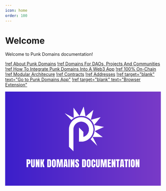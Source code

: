 ```yaml
---
icon: home
order: 100
---
```


# Welcome

Welcome to Punk Domains documentation!

[!ref About Punk Domains](./about.md)
[!ref Domains For DAOs, Projects And Communities](./domains-for-daos.md)
[!ref How To Integrate Punk Domains Into A Web3 App](./how-to-integrate.md)
[!ref 100% On-Chain](./onchain.md)
[!ref Modular Architecure](./modular-architecture.md)
[!ref Contracts](./contracts/forbidden-tlds.md)
[!ref Addresses](./addresses/contract-addresses.md)
[!ref target="blank" text="Go to Punk Domains App"](https://punk.domains/)
[!ref target="blank" text="Browser Extension"](https://chrome.google.com/webstore/detail/punk-domains/mdcmgmmealkedhjjpapbgoiabnkgieem)

![](/static/cover.png)
